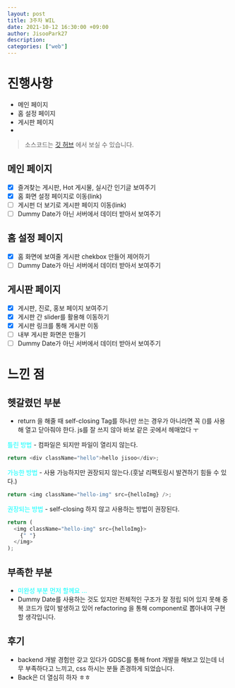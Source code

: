```yaml
---
layout: post
title: 3주차 WIL
date: 2021-10-12 16:30:00 +09:00
author: JisooPark27
description:
categories: ["web"]
---
```


# 진행사항

- 메인 페이지
- 홈 설정 페이지
- 게시판 페이지
-

> 소스코드는 <a href="https://github.com/JisooPark27/GDSC_Web_Front" target="_blank" rel="noopener">깃 허브</a> 에서 보실 수 있습니다.

## 메인 페이지

- [x] 즐겨찾는 게시판, Hot 게시물, 실시간 인기글 보여주기
- [x] 홈 화면 설정 페이지로 이동(link)
- [ ] 게시펀 더 보기로 게시판 페이지 이동(link)
- [ ] Dummy Date가 아닌 서버에서 데이터 받아서 보여주기

## 홈 설정 페이지

- [x] 홈 화면에 보여줄 게시판 chekbox 만들어 제어하기
- [ ] Dummy Date가 아닌 서버에서 데이터 받아서 보여주기

## 게시판 페이지

- [x] 게시판, 진로, 홍보 페이지 보여주기
- [x] 게시판 간 slider를 활용해 이동하기
- [x] 게시판 링크를 통해 게시판 이동
- [ ] 내부 게시판 화면은 만들기
- [ ] Dummy Date가 아닌 서버에서 데이터 받아서 보여주기

# 느낀 점

## 헷갈렸던 부분

- return 을 해줄 때 self-closing Tag를 하나만 쓰는 경우가 아니라면 꼭 ()를 사용해 열고 닫아줘야 한다. js를 잘 쓰지 않아 바보 같은 곳에서 헤매었다 ㅜ

<span style="color:cyan">틀린 방법</span> - 컴파일은 되지만 파일이 열리지 않는다.

```javascript
return <div className="hello">hello jisoo</div>;
```

<span style="color:cyan">가능한 방법</span> - 사용 가능하지만 권장되지 않는다.(훗날 리팩토링시 발견하기 힘들 수 있다.)

```javascript
return <img className="hello-img" src={helloImg} />;
```

<span style="color:cyan">권장되는 방법</span> - self-closing 하지 않고 사용하는 방법이 권장된다.

```javascript
return (
  <img className="hello-img" src={helloImg}>
    {" "}
  </img>
);
```

## 부족한 부분

- <span style="color:cyan">미완성 부분 먼저 할께요 ...</span>
- Dummy Date를 사용하는 것도 있지만 전체적인 구조가 잘 정립 되어 있지 못해 중복 코드가 많이 발생하고 있어 refactoring 을 통해 component로 뽑아내여 구현 할 생각입니다.

## 후기

- backend 개발 경험만 갖고 있다가 GDSC를 통해 front 개발을 해보고 있는데 너무 부족하다고 느끼고, css 하시는 분들 존경하게 되었습니다.
- Back은 더 열심히 하자 ㅎㅎ

